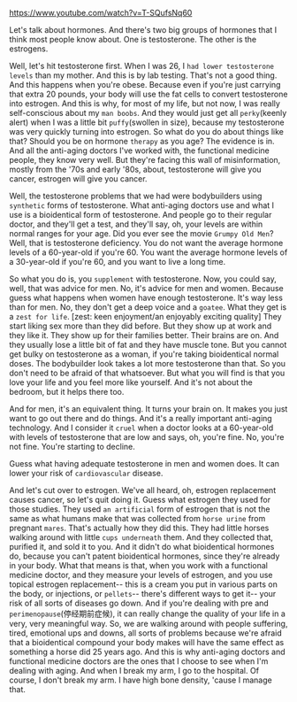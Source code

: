 https://www.youtube.com/watch?v=T-SQufsNq60

Let's talk about hormones.
And there's two big groups of hormones that I think most people know about.
One is testosterone. The other is the estrogens.

Well, let's hit testosterone first.
When I was 26, I `had lower testosterone levels` than my mother.
And this is by lab testing.
That's not a good thing.
And this happens when you're obese.
Because even if you're just carrying that extra 20 pounds, your body will use the fat
cells to convert testosterone into estrogen.
And this is why, for most of my life, but not now, I was really self-conscious about my `man boobs`.
And they would just get all `perky`(keenly alert) when I was a little bit `puffy`(swollen in size), because my testosterone
was very quickly turning into estrogen.
So what do you do about things like that?
Should you be on hormone `therapy` as you age?
The evidence is in.
And all the anti-aging doctors I've worked with, the functional medicine people, they know very well.
But they're facing this wall of misinformation, mostly from the '70s and early '80s, about,
testosterone will give you cancer, estrogen will give you cancer.

Well, the testosterone problems that we had were bodybuilders using `synthetic` forms of testosterone.
What anti-aging doctors use and what I use is a bioidentical form of testosterone.
And people go to their regular doctor, and they'll get a test, and they'll say, oh, your
levels are within normal ranges for your age.
Did you ever see the movie `Grumpy Old Men`?
Well, that is testosterone deficiency.
You do not want the average hormone levels of a 60-year-old if you're 60.
You want the average hormone levels of a 30-year-old if you're 60, and you want to live a long time.

So what you do is, you `supplement` with testosterone.
Now, you could say, well, that was advice for men.
No, it's advice for men and women.
Because guess what happens when women have enough testosterone. 
It's way less than for men. No, they don't get a deep voice and a `goatee`.
What they get is a `zest for life`.        [zest: keen enjoyment/an enjoyably exciting quality]
They start liking sex more than they did before.
But they show up at work and they like it.
They show up for their families better.
Their brains are on.
And they usually lose a little bit of fat and they have muscle tone.
But you cannot get bulky on testosterone as a woman, if you're taking bioidentical normal doses.
The bodybuilder look takes a lot more testosterone than that.
So you don't need to be afraid of that whatsoever.
But what you will find is that you love your life and you feel more like yourself.
And it's not about the bedroom, but it helps there too.

And for men, it's an equivalent thing.
It turns your brain on.
It makes you just want to go out there and do things.
And it's a really important anti-aging technology.
And I consider it `cruel` when a doctor looks at a 60-year-old with levels of testosterone
that are low and says, oh, you're fine.
No, you're not fine.
You're starting to decline.

Guess what having adequate testosterone in men and women does.
It can lower your risk of `cardiovascular` disease.

And let's cut over to estrogen.
We've all heard, oh, estrogen replacement causes cancer, so let's quit doing it.
Guess what estrogen they used for those studies.
They used `an artificial` form of estrogen that is not the same as what humans make 
that was collected from `horse urine` from pregnant `mares`.
That's actually how they did this.
They had little horses walking around with little `cups underneath` them.
And they collected that, purified it, and sold it to you.
And it didn't do what bioidentical hormones do, because you can't patent bioidentical hormones, 
since they're already in your body. 
What that means is that, when you work with a functional medicine doctor, and they measure
your levels of estrogen, and you use topical estrogen replacement-- 
this is a cream you put in various parts on the body, or injections, or `pellets`-- 
there's different ways to get it-- 
your risk of all sorts of diseases go down.
And if you're dealing with pre and `perimenopause`(停经期前症候), it can really change the quality of your life
in a very, very meaningful way.
So, we are walking around with people suffering, tired, emotional ups and downs, all sorts
of problems because we're afraid that a bioidentical compound your body makes will have the same
effect as something a horse did 25 years ago.
And this is why anti-aging doctors and functional medicine doctors are the ones that I choose
to see when I'm dealing with aging.
And when I break my arm, I go to the hospital.
Of course, I don't break my arm.
I have high bone density, 'cause I manage that.

